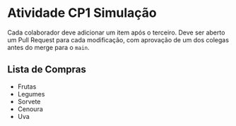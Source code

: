 # Atividade CP1 Simulação

Cada colaborador deve adicionar um item após o terceiro.
Deve ser aberto um Pull Request para cada modificação, com aprovação de um dos colegas antes do merge para o `main`.

## Lista de Compras

- Frutas
- Legumes
- Sorvete
- Cenoura
- Uva 